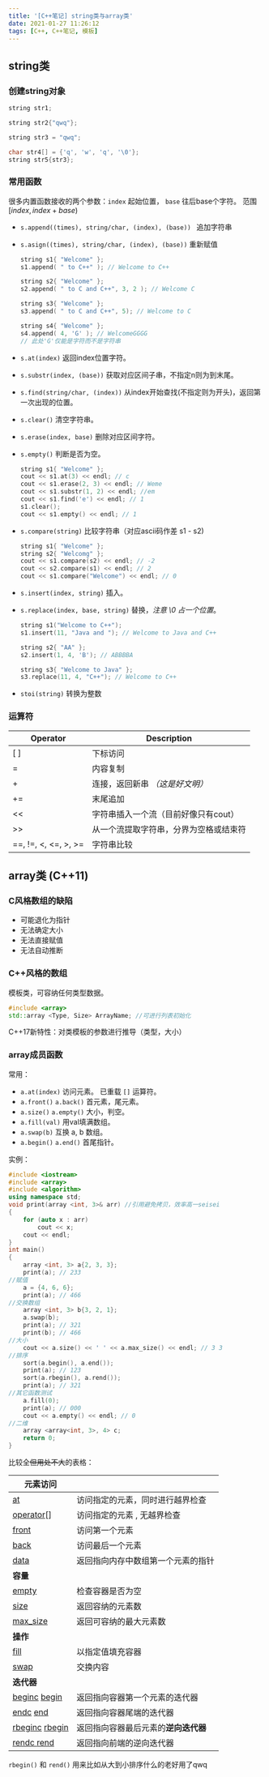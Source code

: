 ```yaml
---
title: '[C++笔记] string类与array类'
date: 2021-01-27 11:26:12
tags: [C++, C++笔记, 模板]
---
```


## string类

### 创建string对象

```cpp
string str1;

string str2{"qwq"};

string str3 = "qwq";

char str4[] = {'q', 'w', 'q', '\0'};
string str5{str3};
```

### 常用函数

很多内置函数接收的两个参数：`index` 起始位置， `base` 往后base个字符。 范围 $[index, index + base)$

* `s.append((times), string/char, (index), (base)) ` 追加字符串

* `s.asign((times), string/char, (index), (base))` 重新赋值

  ```cpp
  string s1{ "Welcome" };
  s1.append( " to C++" ); // Welcome to C++
  
  string s2{ "Welcome" };
  s2.append( " to C and C++", 3, 2 ); // Welcome C
  
  string s3{ "Welcome" };
  s3.append( " to C and C++", 5); // Welcome to C
  
  string s4{ "Welcome" }; 
  s4.append( 4, 'G' ); // WelcomeGGGG
  // 此处'G'仅能是字符而不是字符串
  ```

* `s.at(index)` 返回index位置字符。

* `s.substr(index, (base))` 获取对应区间子串，不指定n则为到末尾。

* `s.find(string/char, (index))` 从index开始查找(不指定则为开头)，返回第一次出现的位置。

* `s.clear()` 清空字符串。

* `s.erase(index, base)` 删除对应区间字符。

* `s.empty()` 判断是否为空。

  ```cpp
  string s1{ "Welcome" };
  cout << s1.at(3) << endl; // c
  cout << s1.erase(2, 3) << endl; // Weme
  cout << s1.substr(1, 2) << endl; //em
  cout << s1.find('e') << endl; // 1
  s1.clear();
  cout << s1.empty() << endl; // 1
  ```

* `s.compare(string)` 比较字符串（对应ascii码作差 s1 - s2)

  ```cpp
  string s1{ "Welcome" };
  string s2{ "Welcomg" };
  cout << s1.compare(s2) << endl; // -2
  cout << s2.compare(s1) << endl; // 2
  cout << s1.compare("Welcome") << endl; // 0
  ```

* `s.insert(index, string)` 插入。

* `s.replace(index, base, string)` 替换，*注意 \0 占一个位置*。

  ```cpp
  string s1("Welcome to C++");
  s1.insert(11, "Java and "); // Welcome to Java and C++
  
  string s2{ "AA" };
  s2.insert(1, 4, 'B'); // ABBBBA
  
  string s3{ "Welcome to Java" };
  s3.replace(11, 4, "C++"); // Welcome to C++ 
  ```

* `stoi(string)` 转换为整数

### 运算符

| Operator             | Description                            |
| -------------------- | -------------------------------------- |
| [ ]                  | 下标访问                               |
| =                    | 内容复制                               |
| +                    | 连接，返回新串 *（这是好文明）*        |
| +=                   | 末尾追加                               |
| <<                   | 字符串插入一个流（目前好像只有cout）   |
| >>                   | 从一个流提取字符串，分界为空格或结束符 |
| ==, !=, <, <=, >, >= | 字符串比较                             |

## array类 (C++11)

### C风格数组的缺陷

* 可能退化为指针
* 无法确定大小
* 无法直接赋值
* 无法自动推断

### C++风格的数组

模板类，可容纳任何类型数据。

```cpp
#include <array>
std::array <Type, Size> ArrayName; //可进行列表初始化
```

C++17新特性：对类模板的参数进行推导（类型，大小）

### array成员函数

常用：

* `a.at(index)` 访问元素。 已重载 `[]` 运算符。
* `a.front()` `a.back()` 首元素，尾元素。
* `a.size()` `a.empty()` 大小，判空。
* `a.fill(val)` 用val填满数组。
* `a.swap(b)` 互换 a, b 数组。
* `a.begin()` `a.end()` 首尾指针。

实例：

```cpp
#include <iostream>
#include <array>
#include <algorithm>
using namespace std;
void print(array <int, 3>& arr) //引用避免拷贝，效率高一seisei
{
    for (auto x : arr)
        cout << x;
    cout << endl;
}
int main()
{
    array <int, 3> a{2, 3, 3};
    print(a); // 233
//赋值
    a = {4, 6, 6};
    print(a); // 466
//交换数组        
    array <int, 3> b{3, 2, 1};
    a.swap(b);
    print(a); // 321
    print(b); // 466
//大小
    cout << a.size() << ' ' << a.max_size() << endl; // 3 3
//排序
    sort(a.begin(), a.end());
    print(a); // 123
    sort(a.rbegin(), a.rend());
    print(a); // 321
//其它函数测试
    a.fill(0);
    print(a); // 000
    cout << a.empty() << endl; // 0
//二维
    array <array<int, 3>, 4> c;
    return 0;
}
```

比较全~~但用处不大~~的表格：

| 元素访问                                                     |                                      |
| ------------------------------------------------------------ | ------------------------------------ |
| [at](https://zh.cppreference.com/w/cpp/container/array/at)   | 访问指定的元素，同时进行越界检查     |
| [operator](https://zh.cppreference.com/w/cpp/container/array/operator_at)[] | 访问指定的元素 , 无越界检查          |
| [front](https://zh.cppreference.com/w/cpp/container/array/front) | 访问第一个元素                       |
| [back](https://zh.cppreference.com/w/cpp/container/array/back) | 访问最后一个元素                     |
| [data](https://zh.cppreference.com/w/cpp/container/array/data) | 返回指向内存中数组第一个元素的指针   |
| **容量**                                                     |                                      |
| [empty](https://zh.cppreference.com/w/cpp/container/array/empty) | 检查容器是否为空                     |
| [size](https://zh.cppreference.com/w/cpp/container/array/size) | 返回容纳的元素数                     |
| [max_size](https://zh.cppreference.com/w/cpp/container/array/max_size) | 返回可容纳的最大元素数               |
| **操作**                                                     |                                      |
| [fill](https://zh.cppreference.com/w/cpp/container/array/fill) | 以指定值填充容器                     |
| [swap](https://zh.cppreference.com/w/cpp/container/array/swap) | 交换内容                             |
| **迭代器**                                                   |                                      |
| [beginc](https://zh.cppreference.com/w/cpp/container/array/begin)    [begin](https://zh.cppreference.com/w/cpp/container/array/begin) | 返回指向容器第一个元素的迭代器       |
| [endc](https://zh.cppreference.com/w/cpp/container/array/end)    [end](https://zh.cppreference.com/w/cpp/container/array/end) | 返回指向容器尾端的迭代器             |
| [rbeginc](https://zh.cppreference.com/w/cpp/container/array/rbegin)    [rbegin](https://zh.cppreference.com/w/cpp/container/array/rbegin) | 返回指向容器最后元素的**逆向迭代器** |
| [rendc ](https://zh.cppreference.com/w/cpp/container/array/rend)   [rend](https://zh.cppreference.com/w/cpp/container/array/rend) | 返回指向前端的逆向迭代器             |

`rbegin()` 和 `rend()` 用来比如从大到小排序什么的老好用了qwq

